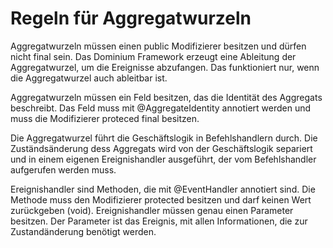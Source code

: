 Regeln für Aggregatwurzeln
==========================

Aggregatwurzeln müssen einen public Modifizierer besitzen und dürfen nicht final sein.
Das Dominium Framework erzeugt eine Ableitung der Aggregatwurzel, um die Ereignisse
abzufangen. Das funktioniert nur, wenn die Aggregatwurzel auch ableitbar ist.

Aggregatwurzeln müssen ein Feld besitzen, das die Identität des Aggregats beschreibt.
Das Feld muss mit @AggregateIdentity annotiert werden und muss die Modifizierer
proteced final besitzen.

Die Aggregatwurzel führt die Geschäftslogik in Befehlshandlern durch. Die
Zuständsänderung dess Aggregats wird von der Geschäftslogik separiert und
 in einem eigenen Ereignishandler ausgeführt, der vom Befehlshandler
 aufgerufen werden muss.

 Ereignishandler sind Methoden, die mit @EventHandler annotiert sind.
 Die Methode muss den Modifizierer protected besitzen und darf keinen
 Wert zurückgeben (void). Ereignishandler müssen genau einen Parameter
 besitzen. Der Parameter ist das Ereignis, mit allen Informationen,
  die zur Zustandänderung benötigt werden.


